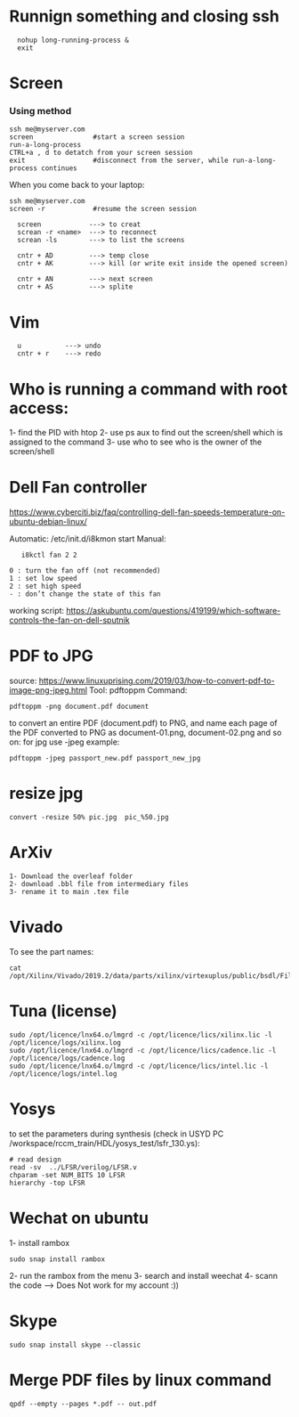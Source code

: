 # Runnign something and closing ssh
```
  nohup long-running-process &
  exit
```
# Screen
  
### Using method  
```
ssh me@myserver.com
screen               #start a screen session
run-a-long-process
CTRL+a , d to detatch from your screen session
exit                 #disconnect from the server, while run-a-long-process continues
```
When you come back to your laptop:
```
ssh me@myserver.com
screen -r            #resume the screen session
```

```
  screen            ---> to creat 
  screan -r <name>  ---> to reconnect
  screan -ls        ---> to list the screens
  
  cntr + AD         ---> temp close
  cntr + AK         ---> kill (or write exit inside the opened screen)
  
  cntr + AN         ---> next screen
  cntr + AS         ---> splite
  ```
  
# Vim
```
  u           ---> undo
  cntr + r    ---> redo
```
# Who is running a command with root access:
1- find the PID with htop
2- use ps aux to find out the screen/shell which is assigned to the command
3- use who to see who is the owner of the screen/shell


# Dell Fan controller
https://www.cyberciti.biz/faq/controlling-dell-fan-speeds-temperature-on-ubuntu-debian-linux/

Automatic:
  /etc/init.d/i8kmon start
Manual:
```
   i8kctl fan 2 2 
```

``` 
0 : turn the fan off (not recommended)
1 : set low speed
2 : set high speed
- : don’t change the state of this fan
```
working script:
https://askubuntu.com/questions/419199/which-software-controls-the-fan-on-dell-sputnik


# PDF to JPG
source: https://www.linuxuprising.com/2019/03/how-to-convert-pdf-to-image-png-jpeg.html
Tool: pdftoppm
Command:
```
pdftoppm -png document.pdf document
```
to convert an entire PDF (document.pdf) to PNG, and name each page of the PDF converted to PNG as document-01.png, document-02.png and so on:
for jpg use -jpeg
example:
```
pdftoppm -jpeg passport_new.pdf passport_new_jpg
```


# resize jpg
```
convert -resize 50% pic.jpg  pic_%50.jpg
```

# ArXiv

    1- Download the overleaf folder
    2- download .bbl file from intermediary files
    3- rename it to main .tex file


# Vivado 
To see the part names:
```
cat  /opt/Xilinx/Vivado/2019.2/data/parts/xilinx/virtexuplus/public/bsdl/FileMap.txt
```

# Tuna (license)
```
sudo /opt/licence/lnx64.o/lmgrd -c /opt/licence/lics/xilinx.lic -l /opt/licence/logs/xilinx.log
sudo /opt/licence/lnx64.o/lmgrd -c /opt/licence/lics/cadence.lic -l /opt/licence/logs/cadence.log
sudo /opt/licence/lnx64.o/lmgrd -c /opt/licence/lics/intel.lic -l /opt/licence/logs/intel.log 
```

# Yosys

to set the parameters during synthesis (check in USYD PC   /workspace/rccm_train/HDL/yosys_test/lsfr_130.ys):

```
# read design
read -sv  ../LFSR/verilog/LFSR.v 
chparam -set NUM_BITS 10 LFSR
hierarchy -top LFSR
```


# Wechat on ubuntu

1- install rambox
```
sudo snap install rambox
```
2- run the rambox from the menu
3- search and install weechat
4- scann the code --> Does Not work for my account :))

# Skype
```
sudo snap install skype --classic
```

# Merge PDF files by linux command
```
qpdf --empty --pages *.pdf -- out.pdf
```



